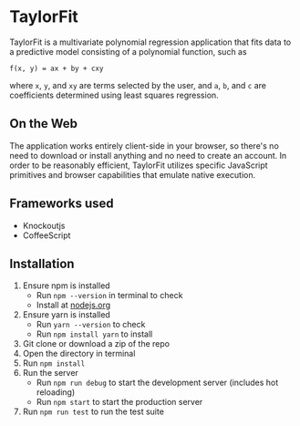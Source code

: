 
# TaylorFit

TaylorFit is a multivariate polynomial regression application that fits data to
a predictive model consisting of a polynomial function, such as

`f(x, y) = ax + by + cxy`

where `x`, `y`, and `xy` are terms selected by the user, and `a`, `b`, and `c`
are coefficients determined using least squares regression.


## On the Web

The application works entirely client-side in your browser, so there's no need
to download or install anything and no need to create an account. In order to
be reasonably efficient, TaylorFit utilizes specific JavaScript primitives and
browser capabilities that emulate native execution.

## Frameworks used

- Knockoutjs
- CoffeeScript

## Installation

1. Ensure npm is installed
    - Run `npm --version` in terminal to check
    - Install at [nodejs.org](https://nodejs.org/en/)
2. Ensure yarn is installed
    - Run `yarn --version` to check
    - Run `npm install yarn` to install
3. Git clone or download a zip of the repo
4. Open the directory in terminal
5. Run `npm install`
6. Run the server
    - Run `npm run debug` to start the development server (includes hot reloading)
    - Run `npm start` to start the production server
7. Run `npm run test` to run the test suite
